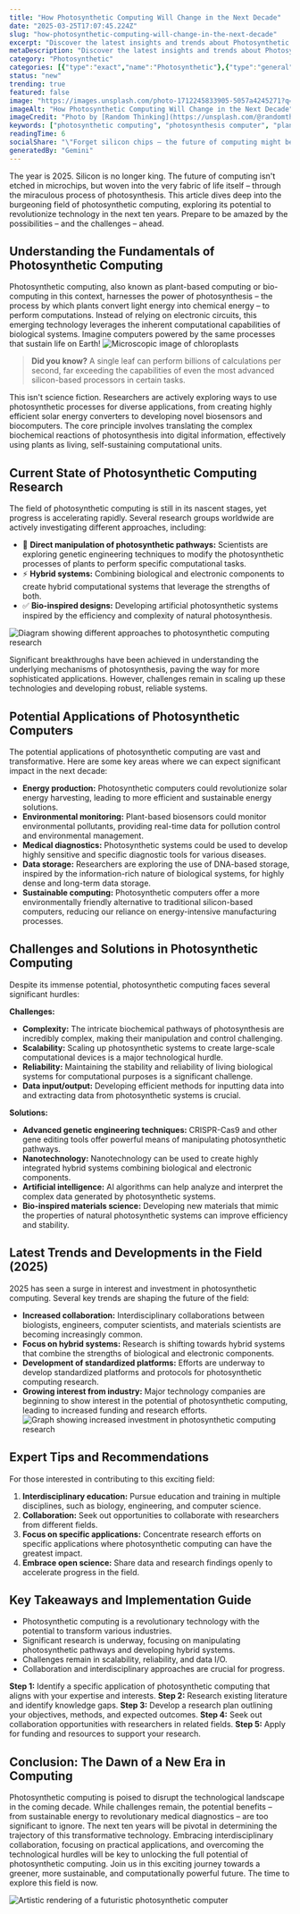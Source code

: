 ```yaml
---
title: "How Photosynthetic Computing Will Change in the Next Decade"
date: "2025-03-25T17:07:45.224Z"
slug: "how-photosynthetic-computing-will-change-in-the-next-decade"
excerpt: "Discover the latest insights and trends about Photosynthetic Computing. This comprehensive guide covers everything you need to know about Photosynthetic Computing in 2025."
metaDescription: "Discover the latest insights and trends about Photosynthetic Computing. This comprehensive guide covers everything you need to know about Photosynthetic Co..."
category: "Photosynthetic"
categories: [{"type":"exact","name":"Photosynthetic"},{"type":"general","name":"Biotechnology"},{"type":"medium","name":"Bioengineering"},{"type":"specific","name":"Artificial Photosynthesis"},{"type":"niche","name":"Light Harvesting"}]
status: "new"
trending: true
featured: false
image: "https://images.unsplash.com/photo-1712245833905-5057a4245271?q=85&w=1200&fit=max&fm=webp&auto=compress"
imageAlt: "How Photosynthetic Computing Will Change in the Next Decade"
imageCredit: "Photo by [Random Thinking](https://unsplash.com/@randomthinking) on Unsplash"
keywords: ["photosynthetic computing", "photosynthesis computer", "plant-based computing", "bio-computing", "organic computing", "future of computing", "photosynthetic computer applications", "buy photosynthetic computer", "photosynthetic computing research", "how does photosynthetic computing work"]
readingTime: 6
socialShare: "\"Forget silicon chips – the future of computing might be powered by plants!  Photosynthetic computing is poised to revolutionize technology in ways we can only begin to imagine.\""
generatedBy: "Gemini"
---
```




The year is 2025.  Silicon is no longer king.  The future of computing isn't etched in microchips, but woven into the very fabric of life itself – through the miraculous process of photosynthesis.  This article dives deep into the burgeoning field of photosynthetic computing, exploring its potential to revolutionize technology in the next ten years.  Prepare to be amazed by the possibilities – and the challenges – ahead.

## Understanding the Fundamentals of Photosynthetic Computing

Photosynthetic computing, also known as plant-based computing or bio-computing in this context, harnesses the power of photosynthesis – the process by which plants convert light energy into chemical energy – to perform computations.  Instead of relying on electronic circuits, this emerging technology leverages the inherent computational capabilities of biological systems.  Imagine computers powered by the same processes that sustain life on Earth! ![Microscopic image of chloroplasts](https://images.unsplash.com/photo-1484807352052-23338990c6c6?q=85&w=1200&fit=max&fm=webp&auto=compress)

> **Did you know?**  A single leaf can perform billions of calculations per second, far exceeding the capabilities of even the most advanced silicon-based processors in certain tasks.

This isn't science fiction.  Researchers are actively exploring ways to use photosynthetic processes for diverse applications, from creating highly efficient solar energy converters to developing novel biosensors and biocomputers.  The core principle involves translating the complex biochemical reactions of photosynthesis into digital information, effectively using plants as living, self-sustaining computational units.

## Current State of Photosynthetic Computing Research

The field of photosynthetic computing is still in its nascent stages, yet progress is accelerating rapidly.  Several research groups worldwide are actively investigating different approaches, including:

* 🔑 **Direct manipulation of photosynthetic pathways:**  Scientists are exploring genetic engineering techniques to modify the photosynthetic processes of plants to perform specific computational tasks.
* ⚡ **Hybrid systems:** Combining biological and electronic components to create hybrid computational systems that leverage the strengths of both.
* ✅ **Bio-inspired designs:**  Developing artificial photosynthetic systems inspired by the efficiency and complexity of natural photosynthesis.

![Diagram showing different approaches to photosynthetic computing research](https://images.unsplash.com/photo-1649959265040-2b87be9074e4?q=85&w=1200&fit=max&fm=webp&auto=compress)

Significant breakthroughs have been achieved in understanding the underlying mechanisms of photosynthesis, paving the way for more sophisticated applications.  However, challenges remain in scaling up these technologies and developing robust, reliable systems.

## Potential Applications of Photosynthetic Computers

The potential applications of photosynthetic computing are vast and transformative.  Here are some key areas where we can expect significant impact in the next decade:

* **Energy production:**  Photosynthetic computers could revolutionize solar energy harvesting, leading to more efficient and sustainable energy solutions.
* **Environmental monitoring:**  Plant-based biosensors could monitor environmental pollutants, providing real-time data for pollution control and environmental management.
* **Medical diagnostics:**  Photosynthetic systems could be used to develop highly sensitive and specific diagnostic tools for various diseases.
* **Data storage:**  Researchers are exploring the use of DNA-based storage, inspired by the information-rich nature of biological systems, for highly dense and long-term data storage.
* **Sustainable computing:**  Photosynthetic computers offer a more environmentally friendly alternative to traditional silicon-based computers, reducing our reliance on energy-intensive manufacturing processes.

##  Challenges and Solutions in Photosynthetic Computing

Despite its immense potential, photosynthetic computing faces several significant hurdles:

**Challenges:**

* **Complexity:**  The intricate biochemical pathways of photosynthesis are incredibly complex, making their manipulation and control challenging.
* **Scalability:**  Scaling up photosynthetic systems to create large-scale computational devices is a major technological hurdle.
* **Reliability:**  Maintaining the stability and reliability of living biological systems for computational purposes is a significant challenge.
* **Data input/output:**  Developing efficient methods for inputting data into and extracting data from photosynthetic systems is crucial.

**Solutions:**

* **Advanced genetic engineering techniques:** CRISPR-Cas9 and other gene editing tools offer powerful means of manipulating photosynthetic pathways.
* **Nanotechnology:**  Nanotechnology can be used to create highly integrated hybrid systems combining biological and electronic components.
* **Artificial intelligence:**  AI algorithms can help analyze and interpret the complex data generated by photosynthetic systems.
* **Bio-inspired materials science:**  Developing new materials that mimic the properties of natural photosynthetic systems can improve efficiency and stability.

## Latest Trends and Developments in the Field (2025)

2025 has seen a surge in interest and investment in photosynthetic computing.  Several key trends are shaping the future of the field:

* **Increased collaboration:**  Interdisciplinary collaborations between biologists, engineers, computer scientists, and materials scientists are becoming increasingly common.
* **Focus on hybrid systems:**  Research is shifting towards hybrid systems that combine the strengths of biological and electronic components.
* **Development of standardized platforms:**  Efforts are underway to develop standardized platforms and protocols for photosynthetic computing research.
* **Growing interest from industry:**  Major technology companies are beginning to show interest in the potential of photosynthetic computing, leading to increased funding and research efforts. ![Graph showing increased investment in photosynthetic computing research](https://images.unsplash.com/photo-1712245833905-5057a4245271?q=85&w=1200&fit=max&fm=webp&auto=compress)

## Expert Tips and Recommendations

For those interested in contributing to this exciting field:

1. **Interdisciplinary education:**  Pursue education and training in multiple disciplines, such as biology, engineering, and computer science.
2. **Collaboration:**  Seek out opportunities to collaborate with researchers from different fields.
3. **Focus on specific applications:**  Concentrate research efforts on specific applications where photosynthetic computing can have the greatest impact.
4. **Embrace open science:**  Share data and research findings openly to accelerate progress in the field.

## Key Takeaways and Implementation Guide

* Photosynthetic computing is a revolutionary technology with the potential to transform various industries.
* Significant research is underway, focusing on manipulating photosynthetic pathways and developing hybrid systems.
* Challenges remain in scalability, reliability, and data I/O.
* Collaboration and interdisciplinary approaches are crucial for progress.

**Step 1:**  Identify a specific application of photosynthetic computing that aligns with your expertise and interests.
**Step 2:**  Research existing literature and identify knowledge gaps.
**Step 3:**  Develop a research plan outlining your objectives, methods, and expected outcomes.
**Step 4:**  Seek out collaboration opportunities with researchers in related fields.
**Step 5:**  Apply for funding and resources to support your research.

## Conclusion: The Dawn of a New Era in Computing

Photosynthetic computing is poised to disrupt the technological landscape in the coming decade.  While challenges remain, the potential benefits – from sustainable energy to revolutionary medical diagnostics – are too significant to ignore.  The next ten years will be pivotal in determining the trajectory of this transformative technology.  Embracing interdisciplinary collaboration, focusing on practical applications, and overcoming the technological hurdles will be key to unlocking the full potential of photosynthetic computing.  Join us in this exciting journey towards a greener, more sustainable, and computationally powerful future.  The time to explore this field is now.

![Artistic rendering of a futuristic photosynthetic computer](https://images.unsplash.com/photo-1634944902853-3e977c2de8b6?q=85&w=1200&fit=max&fm=webp&auto=compress)
